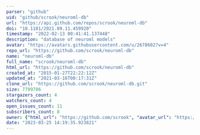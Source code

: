 ```yaml
---
parser: "github"
uid: "github/scrook/neuroml-db"
url: "https://api.github.com/repos/scrook/neuroml-db"
doi: "10.1101/2021.09.11.459920"
timestamp: "2022-02-13 00:41:41.137448"
description: "database of neuroml models"
avatar: "https://avatars.githubusercontent.com/u/2678602?v=4"
repo_url: "https://github.com/scrook/neuroml-db"
name: "neuroml-db"
full_name: "scrook/neuroml-db"
html_url: "https://github.com/scrook/neuroml-db"
created_at: "2015-01-27T22:22:12Z"
updated_at: "2021-03-16T00:17:31Z"
clone_url: "https://github.com/scrook/neuroml-db.git"
size: 7799786
stargazers_count: 4
watchers_count: 4
open_issues_count: 11
subscribers_count: 8
owner: {"html_url": "https://github.com/scrook", "avatar_url": "https://avatars.githubusercontent.com/u/2678602?v=4", "login": "scrook", "type": "User"}
date: "2023-03-25 14:19:35.923821"
---
```

